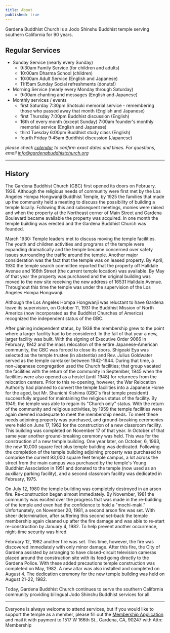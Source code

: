 ```yaml
---
title: About
published: true
---
```


Gardena Buddhist Church is a Jodo Shinshu Buddhist temple serving southern California for 90 years.

## Regular Services

- Sunday Service (nearly every Sunday)
    - 9:30am Family Service (for children and adults)
    - 10:00am Dharma School (children)
    - 10:00am Adult Service (English and Japanese)
    - 11:15am Sunday Social refreshments (donuts!)
- Morning Service (nearly every Monday through Saturday)
    - 9:00am chanting and messages (English and Japanese)
- Monthly services / events
    - first Saturday 7:30pm Shotsuki memorial service - remembering those who passed away that month (English and Japanese)
    - first Thursday 7:00pm Buddhist discussion (English)
    - 16th of every month (except Sunday) 7:00am founder's monthly memorial service (English and Japanese)
    - third Tuesday 6:00pm Buddhist study class (English)
    - fourth Friday 9:45am Buddhist discussion (Japanese)

*please check [calendar](/calendar/) to confirm exact dates and times.  For questions, email info@gardenabuddhistchurch.org*

***

## History

The Gardena Buddhist Church (GBC) first opened its doors on February, 1926. Although the religious needs of community were first met by the Los Angeles Hompa Hongwanji Buddhist Temple, by 1925 the families that made up the community held a meeting to discuss the possibility of building a temple locally. Following this and subsequent meetings, monies were raised and when the property at the Northeast corner of Main Street and Gardena Boulevard became available the property was acquired. In one month the temple building was erected and the Gardena Buddhist Church was founded.

March 1930: Temple leaders met to discuss moving the temple facilities. The youth and children activities and programs of the temple were expanding dramatically and the temple became concerned over safety issues surrounding the traffic around the temple. Another major consideration was the fact that the temple was on leased property. By April, 1930 the temple search committee reported that the property off Halldale Avenue and 166th Street (the current temple location) was available. By May of that year the property was purchased and the original building was moved to the new site receiving the new address of 16531 Halldale Avenue. Throughout this time the temple was under the supervision of the Los Angeles Hompa Hongwanji.

Although the Los Angeles Hompa Hongwanji was reluctant to have Gardena leave its supervision, on October 11, 1931 the Buddhist Mission of North America (now incorporated as the Buddhist Churches of America) recognized the independent status of the GBC.

After gaining independent status, by 1938 the membership grew to the point where a larger facility had to be considered. In the fall of that year a new, larger facility was built. With the signing of Executive Order 9066 in February, 1942 and the mass relocation of the entire Japanese-American community, the GBC was forced to close its doors. Shigeaki Eya was selected as the temple trustee (in abstentia) and Rev. Julius Goldwater served as the temple caretaker between 1942-1944. During that time, a non-Japanese congregation used the Church facilities; that group vacated the facilities with the return of the community in September, 1945 when the facilities were also opened as a hostel (until 1948) for returnees from the relocation centers. Prior to this re-opening, however, the War Relocation Authority had planned to convert the temple facilities into a Japanese Home for the aged, but Mr. Shunichi Kishima (GBC's first temple president) successfully argued for maintaining the religious status of the facility. By 1949, the temple was able to regain its "Church only" status. With the return of the community and religious activities, by 1959 the temple facilities were again deemed inadequate to meet the membership needs. To meet these needs adjoining property was purchased, and ground-breaking ceremonies were held on June 17, 1962 for the construction of a new classroom facility. This building was completed on November 17 of that year. In October of that same year another ground-breaking ceremony was held. This was for the construction of a new temple building. One year later, on October, 6, 1963, the new 10,000 square feet plus temple building was dedicated. Following the completion of the temple building adjoining property was purchased to comprise the current 93,000 square feet temple campus, a lot across the street from the main campus was purchased by the temple's Young Buddhist Association in 1951 and donated to the temple (now used as an auxiliary parking facility), and a second classroom facility was dedicated in February, 1975.

On July 12, 1980 the temple building was completely destroyed in an arson fire. Re-construction began almost immediately. By November, 1981 the community was excited over the progress that was made in the re-building of the temple and even had the confidence to hold a "mochi-maki." Unfortunately, on November 20, 1981, a second arson fire was set. With sheer determination, after suffering this second set-back the temple membership again cleaned up after the fire damage and was able to re-start re-construction by January 4, 1982. To help prevent another occurrence, night-time security was hired. 

February 12, 1982 another fire was set. This time, however, the fire was discovered immediately with only minor damage. After this fire, the City of Gardena assisted by arranging to have closed-circuit television cameras placed around the construction site with its feed going directly to the Gardena Police. With these added precautions temple construction was completed on May, 1982. A new altar was also installed and completed on August 4. The dedication ceremony for the new temple building was held on August 21-22, 1982.  

Today, Gardena Buddhist Church continues to serve the southern California community providing bilingual Jodo Shinshu Buddhist services for all.

***

Everyone is always welcome to attend services, but if you would like to support the temple as a member,
 please fill out the [Membership Application](/documents/2016/2016MembershipForm.pdf)
and mail it with payment to 1517 W 166th St., Gardena, CA, 90247 with Attn: Membership
